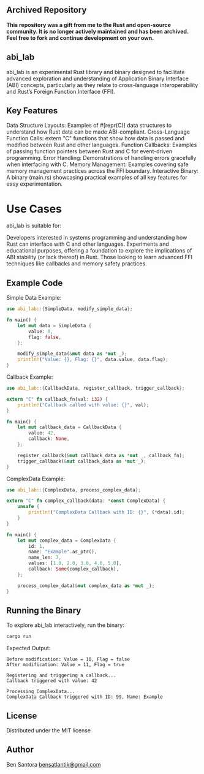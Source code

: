 ## Archived Repository

**This repository was a gift from me to the Rust and open-source community. It is no longer actively maintained and has been archived. Feel free to fork and continue development on your own.**

## abi_lab

abi_lab is an experimental Rust library and binary designed to facilitate advanced exploration and understanding of Application Binary Interface (ABI) concepts, particularly as they relate to cross-language interoperability and Rust’s Foreign Function Interface (FFI).

## Key Features
Data Structure Layouts: Examples of #[repr(C)] data structures to understand how Rust data can be made ABI-compliant.
Cross-Language Function Calls: extern "C" functions that show how data is passed and modified between Rust and other languages.
Function Callbacks: Examples of passing function pointers between Rust and C for event-driven programming.
Error Handling: Demonstrations of handling errors gracefully when interfacing with C.
Memory Management: Examples covering safe memory management practices across the FFI boundary.
Interactive Binary: A binary (main.rs) showcasing practical examples of all key features for easy experimentation.

# Use Cases
abi_lab is suitable for:

Developers interested in systems programming and understanding how Rust can interface with C and other languages.
Experiments and educational purposes, offering a foundation to explore the implications of ABI stability (or lack thereof) in Rust.
Those looking to learn advanced FFI techniques like callbacks and memory safety practices.

## Example Code
Simple Data Example:
```rust
use abi_lab::{SimpleData, modify_simple_data};

fn main() {
    let mut data = SimpleData {
        value: 0,
        flag: false,
    };

    modify_simple_data(&mut data as *mut _);
    println!("Value: {}, Flag: {}", data.value, data.flag);
}
```
Callback Example:
```rust
use abi_lab::{CallbackData, register_callback, trigger_callback};

extern "C" fn callback_fn(val: i32) {
    println!("Callback called with value: {}", val);
}

fn main() {
    let mut callback_data = CallbackData {
        value: 42,
        callback: None,
    };

    register_callback(&mut callback_data as *mut _, callback_fn);
    trigger_callback(&mut callback_data as *mut _);
}
```
ComplexData Example:
```rust
use abi_lab::{ComplexData, process_complex_data};

extern "C" fn complex_callback(data: *const ComplexData) {
    unsafe {
        println!("ComplexData Callback with ID: {}", (*data).id);
    }
}

fn main() {
    let mut complex_data = ComplexData {
        id: 1,
        name: "Example".as_ptr(),
        name_len: 7,
        values: [1.0, 2.0, 3.0, 4.0, 5.0],
        callback: Some(complex_callback),
    };

    process_complex_data(&mut complex_data as *mut _);
}
```
## Running the Binary
To explore abi_lab interactively, run the binary:
```sh
cargo run
```
Expected Output:
```plaintext
Before modification: Value = 10, Flag = false
After modification: Value = 11, Flag = true

Registering and triggering a callback...
Callback triggered with value: 42

Processing ComplexData...
ComplexData Callback triggered with ID: 99, Name: Example
```
## License
Distributed under the MIT license

## Author
Ben Santora <bensatlantik@gmail.com>



